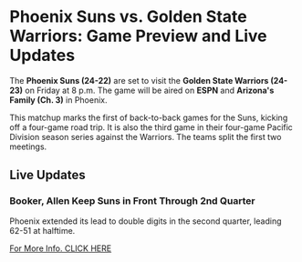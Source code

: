 # Phoenix Suns vs. Golden State Warriors: Game Preview and Live Updates

The **Phoenix Suns (24-22)** are set to visit the **Golden State Warriors (24-23)** on Friday at 8 p.m. The game will be aired on **ESPN** and **Arizona's Family (Ch. 3)** in Phoenix.

This matchup marks the first of back-to-back games for the Suns, kicking off a four-game road trip. It is also the third game in their four-game Pacific Division season series against the Warriors. The teams split the first two meetings.

## Live Updates

### Booker, Allen Keep Suns in Front Through 2nd Quarter

Phoenix extended its lead to double digits in the second quarter, leading 62-51 at halftime.

[For More Info. CLICK HERE](https://ttrendingusa.blogspot.com/2025/01/suns-warriors-live-updates-booker-allen.html)

